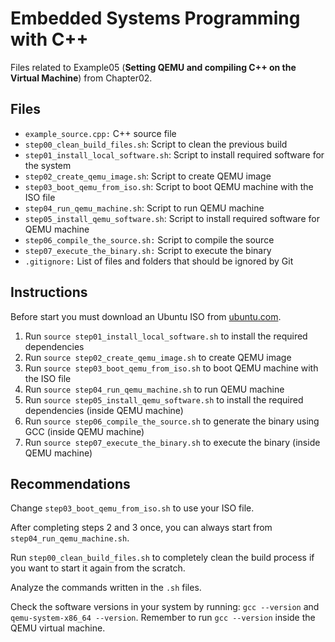 # Embedded Systems Programming with C++

Files related to Example05 (**Setting QEMU and compiling C++ on the Virtual Machine**) from Chapter02.

## Files

* `example_source.cpp:` C++ source file
* `step00_clean_build_files.sh`: Script to clean the previous build
* `step01_install_local_software.sh`: Script to install required software for the system
* `step02_create_qemu_image.sh`: Script to create QEMU image
* `step03_boot_qemu_from_iso.sh`: Script to boot QEMU machine with the ISO file
* `step04_run_qemu_machine.sh`: Script to run QEMU machine
* `step05_install_qemu_software.sh`: Script to install required software for QEMU machine
* `step06_compile_the_source.sh:` Script to compile the source
* `step07_execute_the_binary.sh:` Script to execute the binary 
* `.gitignore:` List of files and folders that should be ignored by Git

## Instructions

Before start you must download an Ubuntu ISO from [ubuntu.com](https://www.ubuntu.com).

1. Run `source step01_install_local_software.sh` to install the required dependencies
2. Run `source step02_create_qemu_image.sh` to create QEMU image
3. Run `source step03_boot_qemu_from_iso.sh` to boot QEMU machine with the ISO file
4. Run `source step04_run_qemu_machine.sh` to run QEMU machine
5. Run `source step05_install_qemu_software.sh` to install the required dependencies (inside QEMU machine)
6. Run `source step06_compile_the_source.sh` to generate the binary using GCC (inside QEMU machine)
7. Run `source step07_execute_the_binary.sh` to execute the binary (inside QEMU machine)

## Recommendations

Change `step03_boot_qemu_from_iso.sh` to use your ISO file.

After completing steps 2 and 3 once, you can always start from `step04_run_qemu_machine.sh`.

Run `step00_clean_build_files.sh` to completely clean the build process if you want to start it again from the scratch.

Analyze the commands written in the `.sh` files.

Check the software versions in your system by running: `gcc --version` and `qemu-system-x86_64 --version`. Remember to run `gcc --version` inside the QEMU virtual machine.
